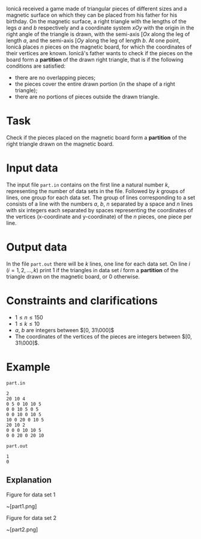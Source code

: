 Ionică received a game made of triangular pieces of different sizes and a magnetic surface on which they can be placed from his father for his birthday. On the magnetic surface, a right triangle with the lengths of the legs $a$ and $b$ respectively and a coordinate system $xOy$ with the origin in the right angle of the triangle is drawn, with the semi-axis $[Ox$ along the leg of length $a$, and the semi-axis $[Oy$ along the leg of length $b$. At one point, Ionică places $n$ pieces on the magnetic board, for which the coordinates of their vertices are known. Ionică's father wants to check if the pieces on the board form a **partition** of the drawn right triangle, that is if the following conditions are satisfied:
- there are no overlapping pieces;
- the pieces cover the entire drawn portion (in the shape of a right triangle);
- there are no portions of pieces outside the drawn triangle.

# Task

Check if the pieces placed on the magnetic board form a **partition** of the right triangle drawn on the magnetic board.

# Input data

The input file `part.in` contains on the first line a natural number $k$, representing the number of data sets in the file. Followed by $k$ groups of lines, one group for each data set. The group of lines corresponding to a set consists of a line with the numbers $a$, $b$, $n$ separated by a space and $n$ lines with six integers each separated by spaces representing the coordinates of the vertices (x-coordinate and y-coordinate) of the $n$ pieces, one piece per line.

# Output data

In the file `part.out` there will be $k$ lines, one line for each data set. On line $i$ ($i = 1, 2, \ldots, k$) print $1$ if the triangles in data set $i$ form a **partition** of the triangle drawn on the magnetic board, or $0$ otherwise.

# Constraints and clarifications

* $1 \leq n \leq 150$
* $1 \leq k \leq 10$
* $a$, $b$ are integers between $[0, 31\000]$
* The coordinates of the vertices of the pieces are integers between $[0, 31\000]$.

# Example

`part.in`
```
2
20 10 4
0 5 0 10 10 5
0 0 10 5 0 5
0 0 10 0 10 5
10 0 20 0 10 5
20 10 2
0 0 0 10 10 5
0 0 20 0 20 10
```

`part.out`
```
1
0
```

## Explanation

Figure for data set $1$

~[part1.png]

Figure for data set $2$

~[part2.png]